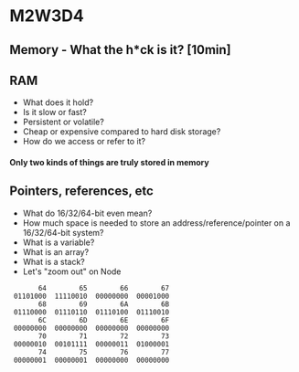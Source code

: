 # M2W3D4
## Memory - What the h*ck is it? [10min]

## RAM
- What does it hold?
- Is it slow or fast?
- Persistent or volatile?
- Cheap or expensive compared to hard disk storage?
- How do we access or refer to it?
#### Only two kinds of things are truly stored in memory
## Pointers, references, etc
- What do 16/32/64-bit even mean?
- How much space is needed to store an address/reference/pointer on a 16/32/64-bit system?
- What is a variable?
- What is an array?
- What is a stack?
- Let's "zoom out" on Node
```
       64        65        66        67
 01101000  11110010  00000000  00001000
       68        69        6A        6B
 01110000  01110110  01110100  01110010
       6C        6D        6E        6F
 00000000  00000000  00000000  00000000
       70        71        72        73
 00000010  00101111  00000011  01000001
       74        75        76        77
 00000001  00000001  00000000  00000000
```

 